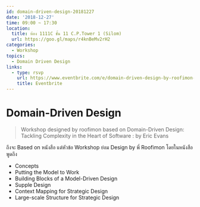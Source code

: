 ```yaml
---
id: domain-driven-design-20181227
date: '2018-12-27'
time: 09:00 ~ 17:30
location:
  title: ห้อง 1111C ชั้น 11 C.P.Tower 1 (Silom)
  url: https://goo.gl/maps/r4knBeMv2rH2
categories:
  - Workshop
topics:
  - Domain Driven Design
links:
  - type: rsvp
    url: https://www.eventbrite.com/e/domain-driven-design-by-roofimon-tickets-52188647650
    title: Eventbrite
---
```


# Domain-Driven Design

> Workshop designed by roofimon based on Domain-Driven Design: Tackling Complexity in the Heart of Software : by Eric Evans

ถึงจะ Based on หนังสือ แต่หัวข้อ Workshop ย่อม Design by พี่ Roofimon โดยในหนังสือพูดถึง

- Concepts
- Putting the Model to Work
- Building Blocks of a Model-Driven Design
- Supple Design
- Context Mapping for Strategic Design
- Large-scale Structure for Strategic Design